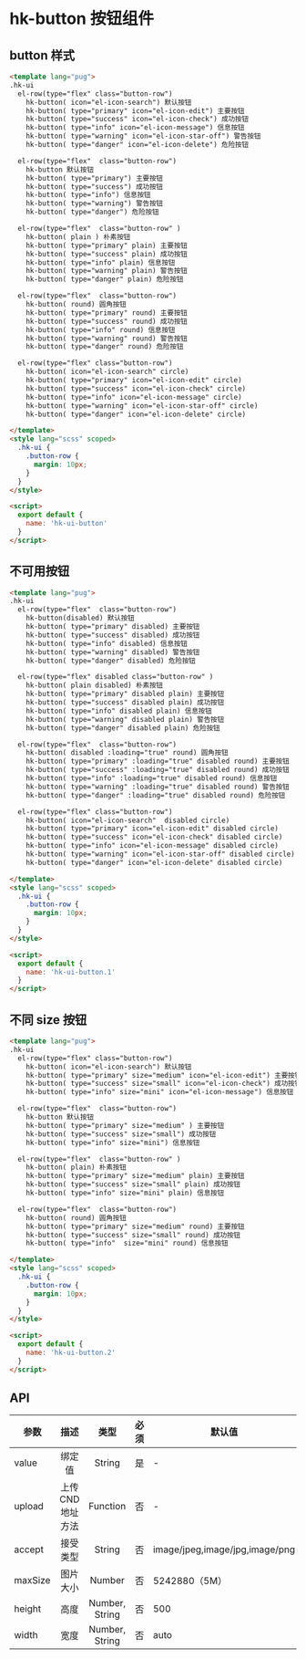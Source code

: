 # hk-button 按钮组件

## button 样式

<template>
  <hk-ui-button/>
</template>

```html
<template lang="pug">
.hk-ui
  el-row(type="flex" class="button-row")
    hk-button( icon="el-icon-search") 默认按钮
    hk-button( type="primary" icon="el-icon-edit") 主要按钮
    hk-button( type="success" icon="el-icon-check") 成功按钮
    hk-button( type="info" icon="el-icon-message") 信息按钮
    hk-button( type="warning" icon="el-icon-star-off") 警告按钮
    hk-button( type="danger" icon="el-icon-delete") 危险按钮

  el-row(type="flex"  class="button-row")
    hk-button 默认按钮
    hk-button( type="primary") 主要按钮
    hk-button( type="success") 成功按钮
    hk-button( type="info") 信息按钮
    hk-button( type="warning") 警告按钮
    hk-button( type="danger") 危险按钮

  el-row(type="flex"  class="button-row" )
    hk-button( plain ) 朴素按钮
    hk-button( type="primary" plain) 主要按钮
    hk-button( type="success" plain) 成功按钮
    hk-button( type="info" plain) 信息按钮
    hk-button( type="warning" plain) 警告按钮
    hk-button( type="danger" plain) 危险按钮

  el-row(type="flex"  class="button-row")
    hk-button( round) 圆角按钮
    hk-button( type="primary" round) 主要按钮
    hk-button( type="success" round) 成功按钮
    hk-button( type="info" round) 信息按钮
    hk-button( type="warning" round) 警告按钮
    hk-button( type="danger" round) 危险按钮

  el-row(type="flex" class="button-row")
    hk-button( icon="el-icon-search" circle)
    hk-button( type="primary" icon="el-icon-edit" circle)
    hk-button( type="success" icon="el-icon-check" circle)
    hk-button( type="info" icon="el-icon-message" circle)
    hk-button( type="warning" icon="el-icon-star-off" circle)
    hk-button( type="danger" icon="el-icon-delete" circle)

</template>
<style lang="scss" scoped>
  .hk-ui {
    .button-row {
      margin: 10px;
    }
  }
</style>

<script>
  export default {
    name: 'hk-ui-button'
  }
</script>
```

## 不可用按钮

<template>
  <hk-ui-button.1/>
</template>

```html
<template lang="pug">
.hk-ui
  el-row(type="flex"  class="button-row")
    hk-button(disabled) 默认按钮
    hk-button( type="primary" disabled) 主要按钮
    hk-button( type="success" disabled) 成功按钮
    hk-button( type="info" disabled) 信息按钮
    hk-button( type="warning" disabled) 警告按钮
    hk-button( type="danger" disabled) 危险按钮

  el-row(type="flex" disabled class="button-row" )
    hk-button( plain disabled) 朴素按钮
    hk-button( type="primary" disabled plain) 主要按钮
    hk-button( type="success" disabled plain) 成功按钮
    hk-button( type="info" disabled plain) 信息按钮
    hk-button( type="warning" disabled plain) 警告按钮
    hk-button( type="danger" disabled plain) 危险按钮

  el-row(type="flex"  class="button-row")
    hk-button( disabled :loading="true" round) 圆角按钮
    hk-button( type="primary" :loading="true" disabled round) 主要按钮
    hk-button( type="success" :loading="true" disabled round) 成功按钮
    hk-button( type="info" :loading="true" disabled round) 信息按钮
    hk-button( type="warning" :loading="true" disabled round) 警告按钮
    hk-button( type="danger" :loading="true" disabled round) 危险按钮

  el-row(type="flex" class="button-row")
    hk-button( icon="el-icon-search"  disabled circle)
    hk-button( type="primary" icon="el-icon-edit" disabled circle)
    hk-button( type="success" icon="el-icon-check" disabled circle)
    hk-button( type="info" icon="el-icon-message" disabled circle)
    hk-button( type="warning" icon="el-icon-star-off" disabled circle)
    hk-button( type="danger" icon="el-icon-delete" disabled circle)

</template>
<style lang="scss" scoped>
  .hk-ui {
    .button-row {
      margin: 10px;
    }
  }
</style>

<script>
  export default {
    name: 'hk-ui-button.1'
  }
</script>
```

## 不同 size 按钮

<template>
  <hk-ui-button.2 />
</template>

```html
<template lang="pug">
.hk-ui
  el-row(type="flex" class="button-row")
    hk-button( icon="el-icon-search") 默认按钮
    hk-button( type="primary" size="medium" icon="el-icon-edit") 主要按钮
    hk-button( type="success" size="small" icon="el-icon-check") 成功按钮
    hk-button( type="info" size="mini" icon="el-icon-message") 信息按钮

  el-row(type="flex"  class="button-row")
    hk-button 默认按钮
    hk-button( type="primary" size="medium" ) 主要按钮
    hk-button( type="success" size="small") 成功按钮
    hk-button( type="info" size="mini") 信息按钮

  el-row(type="flex"  class="button-row" )
    hk-button( plain) 朴素按钮
    hk-button( type="primary" size="medium" plain) 主要按钮
    hk-button( type="success" size="small" plain) 成功按钮
    hk-button( type="info" size="mini" plain) 信息按钮

  el-row(type="flex"  class="button-row")
    hk-button( round) 圆角按钮
    hk-button( type="primary" size="medium" round) 主要按钮
    hk-button( type="success" size="small" round) 成功按钮
    hk-button( type="info"  size="mini" round) 信息按钮

</template>
<style lang="scss" scoped>
  .hk-ui {
    .button-row {
      margin: 10px;
    }
  }
</style>

<script>
  export default {
    name: 'hk-ui-button.2'
  }
</script>
```

## API

| 参数    |       描述        |      类型      | 必须 | 默认值                         |
| ------- | :---------------: | :------------: | :--: | ------------------------------ |
| value   |      绑定值       |     String     |  是  | -                              |
| upload  | 上传 CND 地址方法 |    Function    |  否  | -                              |
| accept  |     接受类型      |     String     |  否  | image/jpeg,image/jpg,image/png |
| maxSize |     图片大小      |     Number     |  否  | 5242880（5M）                  |
| height  |       高度        | Number, String |  否  | 500                            |
| width   |       宽度        | Number, String |  否  | auto                           |
